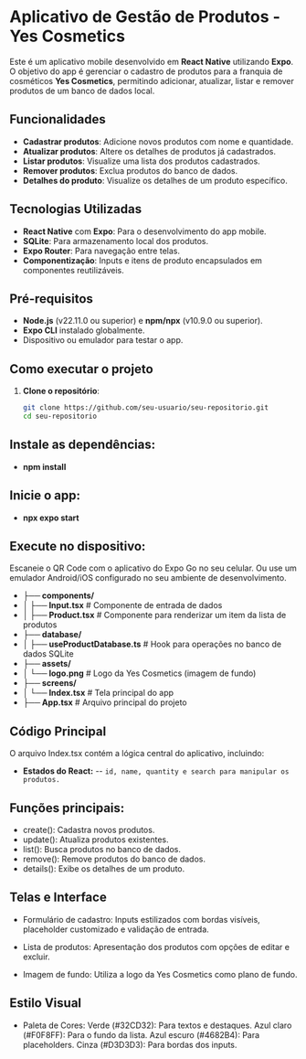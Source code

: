 # Aplicativo de Gestão de Produtos - Yes Cosmetics

Este é um aplicativo mobile desenvolvido em **React Native** utilizando **Expo**. O objetivo do app é gerenciar o cadastro de produtos para a franquia de cosméticos **Yes Cosmetics**, permitindo adicionar, atualizar, listar e remover produtos de um banco de dados local.

## Funcionalidades

- **Cadastrar produtos**: Adicione novos produtos com nome e quantidade.
- **Atualizar produtos**: Altere os detalhes de produtos já cadastrados.
- **Listar produtos**: Visualize uma lista dos produtos cadastrados.
- **Remover produtos**: Exclua produtos do banco de dados.
- **Detalhes do produto**: Visualize os detalhes de um produto específico.

## Tecnologias Utilizadas

- **React Native** com **Expo**: Para o desenvolvimento do app mobile.
- **SQLite**: Para armazenamento local dos produtos.
- **Expo Router**: Para navegação entre telas.
- **Componentização**: Inputs e itens de produto encapsulados em componentes reutilizáveis.

## Pré-requisitos

- **Node.js** (v22.11.0 ou superior) e **npm/npx** (v10.9.0 ou superior).
- **Expo CLI** instalado globalmente.
- Dispositivo ou emulador para testar o app.

## Como executar o projeto

1. **Clone o repositório**:
   ```bash
   git clone https://github.com/seu-usuario/seu-repositorio.git
   cd seu-repositorio

## Instale as dependências:

- **npm install**
## Inicie o app:

- **npx expo start**
## Execute no dispositivo:

Escaneie o QR Code com o aplicativo do Expo Go no seu celular.
Ou use um emulador Android/iOS configurado no seu ambiente de desenvolvimento.

- **├── components/**
- **│   ├── Input.tsx**         # Componente de entrada de dados
- **│   ├── Product.tsx**       # Componente para renderizar um item da lista de produtos
- **├── database/**
- **│   ├── useProductDatabase.ts**  # Hook para operações no banco de dados SQLite
- **├── assets/**
- **│   └── logo.png**          # Logo da Yes Cosmetics (imagem de fundo)
- **├── screens/**
- **│   └── Index.tsx**        # Tela principal do app
- **├── App.tsx**              # Arquivo principal do projeto

## Código Principal
O arquivo Index.tsx contém a lógica central do aplicativo, incluindo:

- **Estados do React:**
-- `id, name, quantity e search para manipular os produtos.`
## Funções principais:
- create(): Cadastra novos produtos.
- update(): Atualiza produtos existentes.
- list(): Busca produtos no banco de dados.
- remove(): Remove produtos do banco de dados.
- details(): Exibe os detalhes de um produto.
## Telas e Interface
- Formulário de cadastro: Inputs estilizados com bordas visíveis, placeholder customizado e validação de entrada.

- Lista de produtos: Apresentação dos produtos com opções de editar e excluir.

- Imagem de fundo: Utiliza a logo da Yes Cosmetics como plano de fundo.

## Estilo Visual
- Paleta de Cores:
Verde (#32CD32): Para textos e destaques.
Azul claro (#F0F8FF): Para o fundo da lista.
Azul escuro (#4682B4): Para placeholders.
Cinza (#D3D3D3): Para bordas dos inputs.

